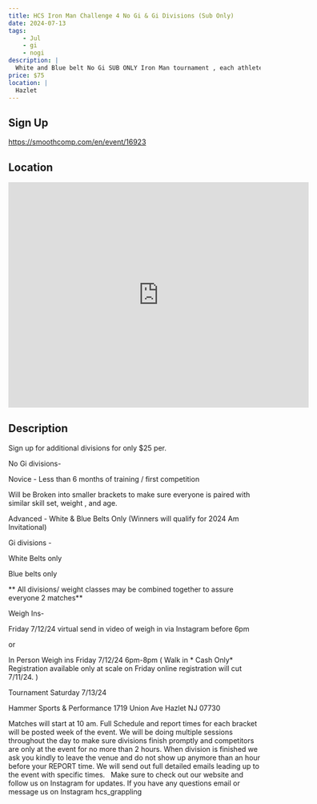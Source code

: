 ```yaml
---
title: HCS Iron Man Challenge 4 No Gi & Gi Divisions (Sub Only)
date: 2024-07-13
tags:
    - Jul
    - gi 
    - nogi 
description: |
  White and Blue belt No Gi SUB ONLY Iron Man tournament , each athlete will be guaranteed 2 matches
price: $75
location: |
  Hazlet
---
```

## Sign Up
https://smoothcomp.com/en/event/16923

## Location
<iframe src="https://www.google.com/maps/embed?pb=!1m18!1m12!1m3!1d12345.6789!2d-74.1601910!3d40.4248092!2m3!1f0!2f0!3f0!3m2!1i1024!2i768!4f13.1!3m3!1m2!1s0x0%3A0x0!2z40.4248092!5e0!3m2!1sen!2sus!4v1234567890" width="600" height="450" style="border:0;" allowfullscreen="" loading="lazy"></iframe>

## Description
Sign up for additional divisions for only $25 per.


No Gi divisions-


Novice - Less than 6 months of training / first competition 


Will be Broken into smaller brackets to make sure everyone is paired with similar skill set, weight , and age. 


Advanced - White & Blue Belts Only (Winners will qualify for 2024 Am Invitational) 


Gi divisions -


White Belts only


Blue belts only


** All divisions/ weight classes may be combined together to assure everyone 2 matches**


Weigh Ins-


Friday 7/12/24 virtual send in video of weigh in via Instagram before 6pm 


or 


In Person Weigh ins Friday 7/12/24 6pm-8pm ( Walk in * Cash Only*  Registration available only at scale on Friday online registration will cut 7/11/24. ) 


Tournament Saturday 7/13/24 


Hammer Sports & Performance 1719 Union Ave Hazlet NJ 07730 


Matches will start at 10 am. Full Schedule and report times for each bracket will be posted week of the event. We will be doing multiple sessions throughout the day to make sure divisions finish promptly and competitors are only at the event for no more than 2 hours. When division is finished we ask you kindly to leave the venue and do not show up anymore than an hour before your REPORT time. We will send out full detailed emails leading up to the event with specific times.   Make sure to check out our website and follow us on Instagram for updates. If you have any questions email or message us on Instagram hcs_grappling